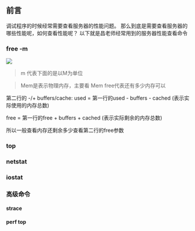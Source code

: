 ## 前言
调试程序的时候经常需要查看服务器的性能问题。
那么到底是需要查看服务器的哪些性能呢，如何查看性能呢？
以下就是昌老师经常用到的服务器性能查看命令

### free -m

![](http://images.cnblogs.com/cnblogs_com/yjf512/201206/201206010634443703.png)
> m 代表下面的是以M为单位

> Mem是表示物理内存，主要看 Mem free代表还有多少内存可以

第二行的 -/+ buffers/cache:
used = 第一行的used - buffers - cached (表示实际使用的内存总数)

free = 第一行的free + buffers + cached (表示实际剩余的内存总数)

所以一般查看内存还剩余多少查看第二行的free参数

### top

### netstat

### iostat


### 高级命令

#### strace

#### perf top 

